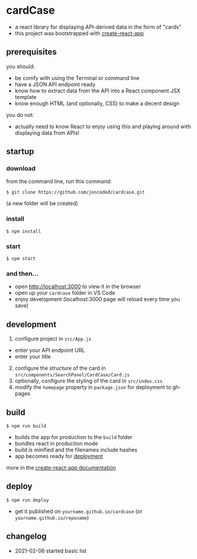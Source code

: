 # cardCase

* a react library for displaying API-derived data in the form of "cards"
* this project was bootstrapped with [create-react-app](https://github.com/facebook/create-react-app)

## prerequisites

you should: 

* be comfy with using the Terminal or command line
* have a JSON API endpoint ready 
* know how to extract data from the API into a React component JSX template
* know enough HTML (and optionally, CSS) to make a decent design

you do not: 

* actually need to know React to enjoy using this and playing around with displaying data from APIs!

## startup

### download

from the command line, run this command:

```
$ git clone https://github.com/joncoded/cardcase.git
```

(a new folder will be created)

### install

```
$ npm install
```
### start

```
$ npm start
```
### and then...

* open [http://localhost:3000](http://localhost:3000) to view it in the browser
* open up your `cardcase` folder in VS Code 
* enjoy development (localhost:3000 page will reload every time you save)

## development

1. configure project in `src/App.js`
  * enter your API endpoint URL
  * enter your title
2. configure the structure of the card in `src/components/SearchPanel/CardCase/Card.js`
3. optionally, configure the styling of the card in `src/index.css`
4. modify the `homepage` property in `package.json` for deployment to gh-pages

## build

```
$ npm run build
```

* builds the app for production to the `build` folder
* bundles react in production mode
* build is minified and the filenames include hashes
* app becomes ready for [deployment](https://facebook.github.io/create-react-app/docs/deployment) 

more in the [create-react-app documentation](https://facebook.github.io/create-react-app/docs/getting-started)

## deploy

```
$ npm run deploy
```

* get it published on `yourname.github.io/cardcase` (or `yourname.github.io/reponame`)

## changelog

* 2021-02-06 started basic list
